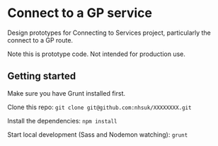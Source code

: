 # Connect to a GP service
Design prototypes for Connecting to Services project, particularly the connect to a GP route.

Note this is prototype code. Not intended for production use.

## Getting started
Make sure you have Grunt installed first.

Clone this repo:
`git clone git@github.com:nhsuk/XXXXXXXX.git`

Install the dependencies:
`npm install`

Start local development (Sass and Nodemon watching):
`grunt`
